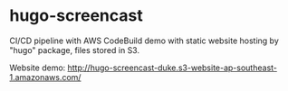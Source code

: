 # hugo-screencast
CI/CD pipeline with AWS CodeBuild demo with static website hosting by "hugo" package, files stored in S3. 

Website demo:
http://hugo-screencast-duke.s3-website-ap-southeast-1.amazonaws.com/
